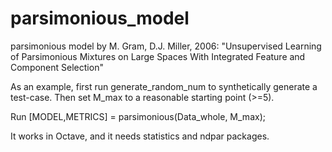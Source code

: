 # parsimonious_model
parsimonious model by M. Gram, D.J. Miller, 2006:
"Unsupervised Learning of Parsimonious Mixtures on Large Spaces With Integrated Feature and Component Selection"

As an example, first run generate_random_num to synthetically generate a test-case. Then set M_max to a reasonable starting point (>=5).


Run [MODEL,METRICS] = parsimonious(Data_whole, M_max);


It works in Octave, and it needs statistics and ndpar packages.
